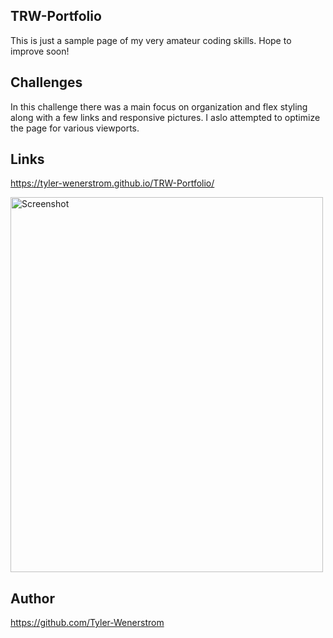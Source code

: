 ## TRW-Portfolio
This is just a sample page of my very amateur coding skills. Hope to improve soon!

## Challenges
In this challenge there was a main focus on organization and flex styling along with a few links and responsive pictures. I aslo attempted to optimize the page for various viewports.

## Links
https://tyler-wenerstrom.github.io/TRW-Portfolio/

<img src= "screenshot/Horiseon.png" width="500" height="600" alt="Screenshot"/>

## Author
https://github.com/Tyler-Wenerstrom